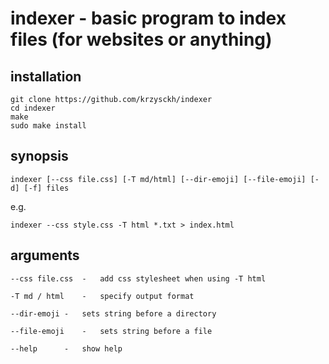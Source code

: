 # indexer - basic program to index files (for websites or anything)

## installation

```
git clone https://github.com/krzysckh/indexer
cd indexer
make
sudo make install
```

## synopsis

```
indexer [--css file.css] [-T md/html] [--dir-emoji] [--file-emoji] [-d] [-f] files 
```
e.g.
```
indexer --css style.css -T html *.txt > index.html
```
## arguments
```
--css file.css	-	add css stylesheet when using -T html

-T md / html	-	specify output format

--dir-emoji	-	sets string before a directory

--file-emoji	-	sets string before a file

--help		-	show help
```
